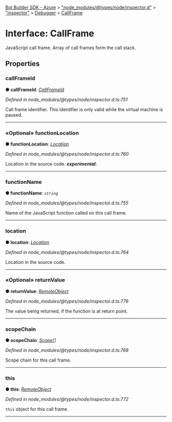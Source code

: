 [Bot Builder SDK - Azure](../README.md) > ["node_modules/@types/node/inspector.d"](../modules/_node_modules__types_node_inspector_d_.md) > ["inspector"](../modules/_node_modules__types_node_inspector_d_._inspector_.md) > [Debugger](../modules/_node_modules__types_node_inspector_d_._inspector_.debugger.md) > [CallFrame](../interfaces/_node_modules__types_node_inspector_d_._inspector_.debugger.callframe.md)



# Interface: CallFrame


JavaScript call frame. Array of call frames form the call stack.


## Properties
<a id="callframeid"></a>

###  callFrameId

**●  callFrameId**:  *[CallFrameId](../modules/_node_modules__types_node_inspector_d_._inspector_.debugger.md#callframeid)* 

*Defined in node_modules/@types/node/inspector.d.ts:751*



Call frame identifier. This identifier is only valid while the virtual machine is paused.




___

<a id="functionlocation"></a>

### «Optional» functionLocation

**●  functionLocation**:  *[Location](_node_modules__types_node_inspector_d_._inspector_.debugger.location.md)* 

*Defined in node_modules/@types/node/inspector.d.ts:760*



Location in the source code.
*__experimental__*: 





___

<a id="functionname"></a>

###  functionName

**●  functionName**:  *`string`* 

*Defined in node_modules/@types/node/inspector.d.ts:755*



Name of the JavaScript function called on this call frame.




___

<a id="location"></a>

###  location

**●  location**:  *[Location](_node_modules__types_node_inspector_d_._inspector_.debugger.location.md)* 

*Defined in node_modules/@types/node/inspector.d.ts:764*



Location in the source code.




___

<a id="returnvalue"></a>

### «Optional» returnValue

**●  returnValue**:  *[RemoteObject](_node_modules__types_node_inspector_d_._inspector_.runtime.remoteobject.md)* 

*Defined in node_modules/@types/node/inspector.d.ts:776*



The value being returned, if the function is at return point.




___

<a id="scopechain"></a>

###  scopeChain

**●  scopeChain**:  *[Scope](_node_modules__types_node_inspector_d_._inspector_.debugger.scope.md)[]* 

*Defined in node_modules/@types/node/inspector.d.ts:768*



Scope chain for this call frame.




___

<a id="this"></a>

###  this

**●  this**:  *[RemoteObject](_node_modules__types_node_inspector_d_._inspector_.runtime.remoteobject.md)* 

*Defined in node_modules/@types/node/inspector.d.ts:772*



`this` object for this call frame.




___


